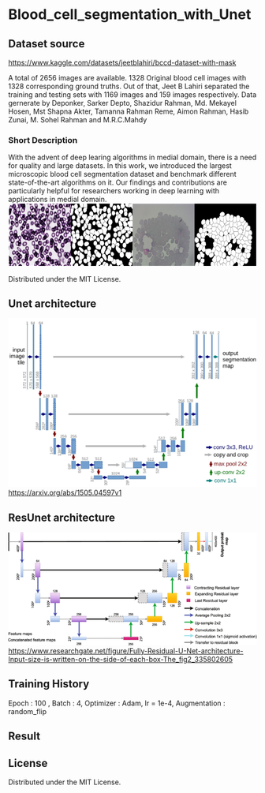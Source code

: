 # Blood_cell_segmentation_with_Unet

## Dataset source
https://www.kaggle.com/datasets/jeetblahiri/bccd-dataset-with-mask

A total of 2656 images are available. 1328 Original blood cell images with 1328 corresponding ground truths. Out of that, Jeet B Lahiri separated the training and testing sets with 1169 images and 159 images respectively.
Data gernerate by Deponker, Sarker Depto, Shazidur Rahman, Md. Mekayel Hosen, Mst Shapna Akter, Tamanna Rahman Reme, Aimon Rahman, Hasib Zunai, M. Sohel Rahman and M.R.C.Mahdy

### Short Description
With the advent of deep learing algorithms in medial domain, there is a need for quality and large datasets. In this work, we introduced the largest microscopic blood cell segmentation dataset and benchmark different state-of-the-art algorithms on it. Our findings and contributions are particularly helpful for researchers working in deep learning with applications in medial domain.
![ex_screenshot](./img/Dataset_img.png)

Distributed under the MIT License.

## Unet architecture
![ex_screenshot](img/Unet.png)
https://arxiv.org/abs/1505.04597v1

## ResUnet architecture
![ex_screenshot](img/Res_Unet.png)
https://www.researchgate.net/figure/Fully-Residual-U-Net-architecture-Input-size-is-written-on-the-side-of-each-box-The_fig2_335802605

## Training History
Epoch : 100 , Batch : 4, Optimizer : Adam, lr = 1e-4, Augmentation : random_flip


## Result

## License
Distributed under the MIT License.





